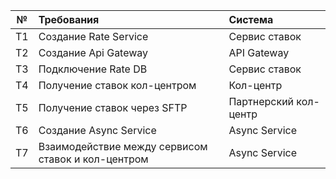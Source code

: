 | **№** | **Требования**                              | **Система**                              |
|:-----:|:--------------------------------------------|:-----------------------------------------|
|  T1  | Создание Rate Service | Сервис ставок |
|  T2  | Создание Api Gateway           | API Gateway  |
|  T3  | Подключение Rate DB           | Сервис ставок |
|  T4  | Получение ставок кол-центром    |  Кол-центр      |
|  T5  | Получение ставок через SFTP    | Партнерский кол-центр |
|  T6  | Создание Async Service          | Async Service  |
|  T7  | Взаимодействие между сервисом ставок и кол-центром  | Async Service  |
